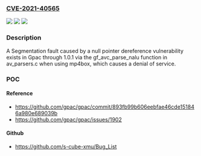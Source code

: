 ### [CVE-2021-40565](https://cve.mitre.org/cgi-bin/cvename.cgi?name=CVE-2021-40565)
![](https://img.shields.io/static/v1?label=Product&message=n%2Fa&color=blue)
![](https://img.shields.io/static/v1?label=Version&message=n%2Fa&color=blue)
![](https://img.shields.io/static/v1?label=Vulnerability&message=n%2Fa&color=brighgreen)

### Description

A Segmentation fault caused by a null pointer dereference vulnerability exists in Gpac through 1.0.1 via the gf_avc_parse_nalu function in av_parsers.c when using mp4box, which causes a denial of service.

### POC

#### Reference
- https://github.com/gpac/gpac/commit/893fb99b606eebfae46cde151846a980e689039b
- https://github.com/gpac/gpac/issues/1902

#### Github
- https://github.com/s-cube-xmu/Bug_List

